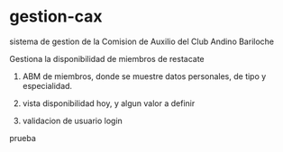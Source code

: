 # gestion-cax
sistema de gestion de la Comision de Auxilio del Club Andino Bariloche

Gestiona la disponibilidad de miembros de restacate

1) ABM de miembros, donde se muestre datos personales, de tipo y especialidad.

2) vista disponibilidad hoy, y algun valor a definir

3) validacion de usuario login

prueba

